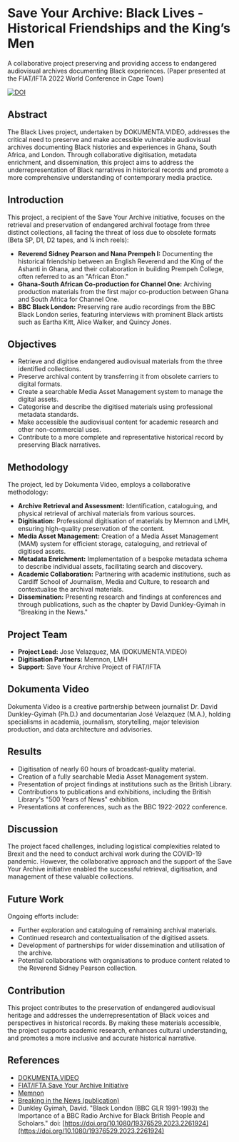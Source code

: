 # Save Your Archive: Black Lives - Historical Friendships and the King’s Men

A collaborative project preserving and providing access to endangered audiovisual archives documenting Black experiences. (Paper presented at the FIAT/IFTA 2022 World Conference in Cape Town)


[![DOI](https://zenodo.org/badge/DOI/10.5281/zenodo.15045939.svg)](https://doi.org/10.5281/zenodo.15045939)



## Abstract

The Black Lives project, undertaken by DOKUMENTA.VIDEO, addresses the critical need to preserve and make accessible vulnerable audiovisual archives documenting Black histories and experiences in Ghana, South Africa, and London. Through collaborative digitisation, metadata enrichment, and dissemination, this project aims to address the underrepresentation of Black narratives in historical records and promote a more comprehensive understanding of contemporary media practice.

## Introduction

This project, a recipient of the Save Your Archive initiative, focuses on the retrieval and preservation of endangered archival footage from three distinct collections, all facing the threat of loss due to obsolete formats (Beta SP, D1, D2 tapes, and ¼ inch reels):

* **Reverend Sidney Pearson and Nana Prempeh I:** Documenting the historical friendship between an English Reverend and the King of the Ashanti in Ghana, and their collaboration in building Prempeh College, often referred to as an "African Eton."
* **Ghana-South African Co-production for Channel One:** Archiving production materials from the first major co-production between Ghana and South Africa for Channel One.
* **BBC Black London:** Preserving rare audio recordings from the BBC Black London series, featuring interviews with prominent Black artists such as Eartha Kitt, Alice Walker, and Quincy Jones.

## Objectives

* Retrieve and digitise endangered audiovisual materials from the three identified collections.
* Preserve archival content by transferring it from obsolete carriers to digital formats.
* Create a searchable Media Asset Management system to manage the digital assets.
* Categorise and describe the digitised materials using professional metadata standards.
* Make accessible the audiovisual content for academic research and other non-commercial uses.
* Contribute to a more complete and representative historical record by preserving Black narratives.

## Methodology

The project, led by Dokumenta Video, employs a collaborative methodology:

* **Archive Retrieval and Assessment:** Identification, cataloguing, and physical retrieval of archival materials from various sources.
* **Digitisation:** Professional digitisation of materials by Memnon and LMH, ensuring high-quality preservation of the content.
* **Media Asset Management:** Creation of a Media Asset Management (MAM) system for efficient storage, cataloguing, and retrieval of digitised assets.
* **Metadata Enrichment:** Implementation of a bespoke metadata schema to describe individual assets, facilitating search and discovery.
* **Academic Collaboration:** Partnering with academic institutions, such as Cardiff School of Journalism, Media and Culture, to research and contextualise the archival materials.
* **Dissemination:** Presenting research and findings at conferences and through publications, such as the chapter by David Dunkley-Gyimah in "Breaking in the News."

## Project Team

* **Project Lead:** Jose Velazquez, MA (DOKUMENTA.VIDEO)
* **Digitisation Partners:** Memnon, LMH
* **Support:** Save Your Archive Project of FIAT/IFTA

## Dokumenta Video

Dokumenta Video is a creative partnership between journalist Dr. David Dunkley-Gyimah (Ph.D.) and documentarian José Velazquez (M.A.), holding specialisms in academia, journalism, storytelling, major television production, and data architecture and advisories.

## Results

* Digitisation of nearly 60 hours of broadcast-quality material.
* Creation of a fully searchable Media Asset Management system.
* Presentation of project findings at institutions such as the British Library.
* Contributions to publications and exhibitions, including the British Library's "500 Years of News" exhibition.
* Presentations at conferences, such as the BBC 1922-2022 conference.

## Discussion

The project faced challenges, including logistical complexities related to Brexit and the need to conduct archival work during the COVID-19 pandemic. However, the collaborative approach and the support of the Save Your Archive initiative enabled the successful retrieval, digitisation, and management of these valuable collections.

## Future Work

Ongoing efforts include:

* Further exploration and cataloguing of remaining archival materials.
* Continued research and contextualisation of the digitised assets.
* Development of partnerships for wider dissemination and utilisation of the archive.
* Potential collaborations with organisations to produce content related to the Reverend Sidney Pearson collection.

## Contribution

This project contributes to the preservation of endangered audiovisual heritage and addresses the underrepresentation of Black voices and perspectives in historical records. By making these materials accessible, the project supports academic research, enhances cultural understanding, and promotes a more inclusive and accurate historical narrative.

## References

* [DOKUMENTA.VIDEO](https://www.dokumenta.video/)
* [FIAT/IFTA Save Your Archive Initiative](https://fiatifta.org/save-your-archive/)
* [Memnon](https://memnon.com/)
* [Breaking in the News (publication)](https://blogs.bl.uk/thenewsroom/2022/04/breaking-the-news.html)
* Dunkley Gyimah, David. "Black London (BBC GLR 1991-1993) the Importance of a BBC Radio Archive for Black British People and Scholars." doi: [https://doi.org/10.1080/19376529.2023.2261924](https://doi.org/10.1080/19376529.2023.2261924)
